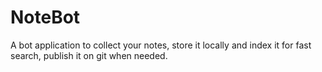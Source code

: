 # NoteBot
A bot application to collect your notes, store it locally and index it for fast search, publish it on git when needed.
